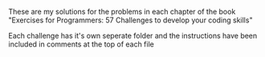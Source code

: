 These are my solutions for the problems in each chapter of the book "Exercises for Programmers: 57 Challenges to develop your coding skills"

Each challenge has it's own seperate folder and the instructions have been included in comments at the top of each file
